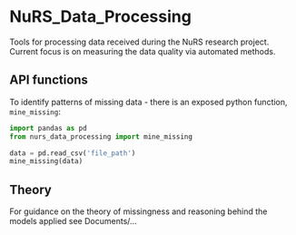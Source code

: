 # NuRS_Data_Processing

Tools for processing data received during the NuRS research project. 
Current focus is on measuring the data quality via automated methods. 

## API functions

To identify patterns of missing data - there is an exposed python function, `mine_missing`:

```python
import pandas as pd
from nurs_data_processing import mine_missing

data = pd.read_csv('file_path')
mine_missing(data) 
```

## Theory 

For guidance on the theory of missingness and reasoning behind the models applied see Documents/...
